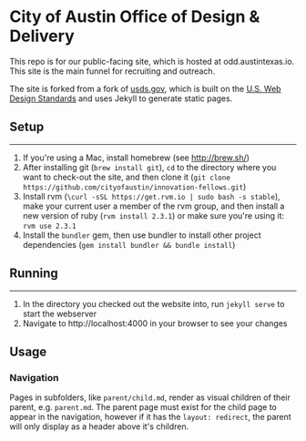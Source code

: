 City of Austin Office of Design & Delivery
==========================

This repo is for our public-facing site, which is hosted at odd.austintexas.io.  This site is the main funnel for recruiting and outreach.

The site is forked from a fork of [usds.gov](https://usds.gov), which is built on the [U.S. Web Design Standards](https://playbook.cio.gov/designstandards/) and uses Jekyll to generate static pages.

## Setup
---
1. If you're using a Mac, install homebrew (see http://brew.sh/)
2. After installing git (`brew install git`), `cd` to the directory where you want to check-out the site, and then clone it (`git clone https://github.com/cityofaustin/innovation-fellows.git`)
3. Install rvm (`\curl -sSL https://get.rvm.io | sudo bash -s stable`), make your current user a member of the rvm group, and then install a new version of ruby (`rvm install 2.3.1`) or make sure you're using it: `rvm use 2.3.1`
4. Install the `bundler` gem, then use bundler to install other project dependencies (`gem install bundler && bundle install`)

## Running
---
1. In the directory you checked out the website into, run `jekyll serve` to start the webserver
2. Navigate to http://localhost:4000 in your browser to see your changes

## Usage

### Navigation

Pages in subfolders, like `parent/child.md`, render as visual children of their parent, e.g. `parent.md`. The parent page must exist for the child page to appear in the navigation, however if it has the `layout: redirect`, the parent will only display as a header above it's children.
